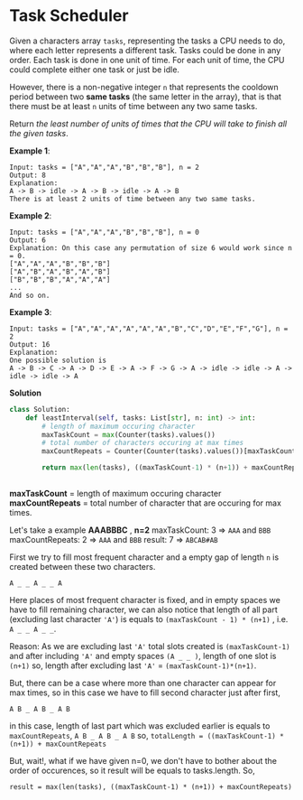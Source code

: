 # Task Scheduler

Given a characters array `tasks`, representing the tasks a CPU needs to do, 
where each letter represents a different task. Tasks could be done in any 
order. Each task is done in one unit of time. For each unit of time, the CPU 
could complete either one task or just be idle.

However, there is a non-negative integer `n` that represents the cooldown 
period between two **same tasks** (the same letter in the array), that is 
that there must be at least `n` units of time between any two same tasks.

Return *the least number of units of times that the CPU will take to finish 
all the given tasks*.

**Example 1**:

```
Input: tasks = ["A","A","A","B","B","B"], n = 2
Output: 8
Explanation: 
A -> B -> idle -> A -> B -> idle -> A -> B
There is at least 2 units of time between any two same tasks.
```

**Example 2**:

```
Input: tasks = ["A","A","A","B","B","B"], n = 0
Output: 6
Explanation: On this case any permutation of size 6 would work since n = 0.
["A","A","A","B","B","B"]
["A","B","A","B","A","B"]
["B","B","B","A","A","A"]
...
And so on.
```

**Example 3**:

```
Input: tasks = ["A","A","A","A","A","A","B","C","D","E","F","G"], n = 2
Output: 16
Explanation: 
One possible solution is
A -> B -> C -> A -> D -> E -> A -> F -> G -> A -> idle -> idle -> A -> idle -> idle -> A
```

**Solution**

```python
class Solution:
    def leastInterval(self, tasks: List[str], n: int) -> int:
        # length of maximum occuring character
        maxTaskCount = max(Counter(tasks).values())
        # total number of characters occuring at max times
        maxCountRepeats = Counter(Counter(tasks).values())[maxTaskCount]

        return max(len(tasks), ((maxTaskCount-1) * (n+1)) + maxCountRepeats)
        
```

**maxTaskCount** = length of maximum occuring character
**maxCountRepeats** = total number of character that are occuring for max times.

Let's take a example **AAABBBC** , **n=2**
maxTaskCount: 3 => `AAA` and `BBB`
maxCountRepeats: 2 => `AAA` and `BBB`
result: 7 => `ABCAB#AB`

First we try to fill most frequent character and a empty gap of length `n` is created between these two characters.

`A _ _ A _ _ A`

Here places of most frequent character is fixed, and in empty spaces we have to fill remaining character, we can also notice that length of all part (excluding last character `'A'`) is equals to `(maxTaskCount - 1) * (n+1)` , i.e. `A _ _ A _ _`.

Reason: As we are excluding last `'A'` total slots created is `(maxTaskCount-1)` and after including `'A'` and empty spaces `(A _ _ )`, length of one slot is `(n+1)`
so, length after excluding last `'A'` = `(maxTaskCount-1)*(n+1)`.

But, there can be a case where more than one character can appear for max times, so in this case we have to fill second character just after first,

`A B _ A B _ A B`

in this case, length of last part which was excluded earlier is equals to `maxCountRepeats`, `A B _ A B _ A B`
so, `totalLength = ((maxTaskCount-1) * (n+1)) + maxCountRepeats`

But, wait!, what if we have given n=0, we don't have to bother about the order of occurences, so it result will be equals to tasks.length.
So,

`result = max(len(tasks), ((maxTaskCount-1) * (n+1)) + maxCountRepeats)`